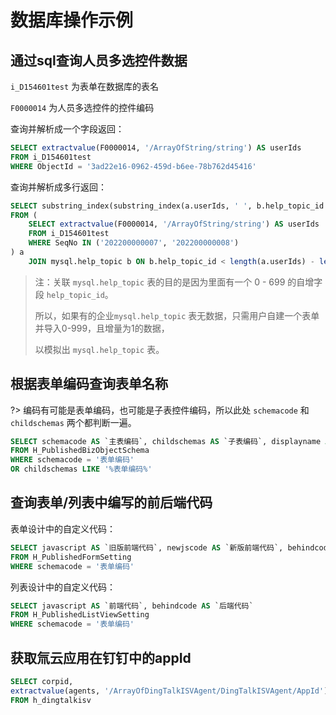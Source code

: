 # 数据库操作示例


## 通过sql查询人员多选控件数据

```i_D154601test``` 为表单在数据库的表名

```F0000014``` 为人员多选控件的控件编码

查询并解析成一个字段返回：
``` sql
SELECT extractvalue(F0000014, '/ArrayOfString/string') AS userIds
FROM i_D154601test
WHERE ObjectId = '3ad22e16-0962-459d-b6ee-78b762d45416'
```

查询并解析成多行返回：
``` sql
SELECT substring_index(substring_index(a.userIds, ' ', b.help_topic_id + 1), ' ', -1) AS userId
FROM (
	SELECT extractvalue(F0000014, '/ArrayOfString/string') AS userIds
	FROM i_D154601test
	WHERE SeqNo IN ('202200000007', '202200000008')
) a
	JOIN mysql.help_topic b ON b.help_topic_id < length(a.userIds) - length(REPLACE(a.userIds, ' ', '')) + 1
```

> 注：关联 ```mysql.help_topic``` 表的目的是因为里面有一个 0 - 699 的自增字段 ```help_topic_id```。
> 
> 所以，如果有的企业```mysql.help_topic``` 表无数据，只需用户自建一个表单并导入0-999，且增量为1的数据，
> 
> 以模拟出 ```mysql.help_topic``` 表。


## 根据表单编码查询表单名称

?> 编码有可能是表单编码，也可能是子表控件编码，所以此处 ```schemacode``` 和 ```childschemas``` 两个都判断一遍。

``` sql
SELECT schemacode AS `主表编码`, childschemas AS `子表编码`, displayname AS `主表名称` 
FROM H_PublishedBizObjectSchema 
WHERE schemacode = '表单编码' 
OR childschemas LIKE '%表单编码%'
```


## 查询表单/列表中编写的前后端代码

表单设计中的自定义代码：
``` sql
SELECT javascript AS `旧版前端代码`, newjscode AS `新版前端代码`, behindcode AS `后端代码` 
FROM H_PublishedFormSetting
WHERE schemacode = '表单编码'
```

列表设计中的自定义代码：
``` sql
SELECT javascript AS `前端代码`, behindcode AS `后端代码` 
FROM H_PublishedListViewSetting
WHERE schemacode = '表单编码'
```


## 获取氚云应用在钉钉中的appId

``` sql
SELECT corpid, 
extractvalue(agents, '/ArrayOfDingTalkISVAgent/DingTalkISVAgent/AppId') AS `appId`
FROM h_dingtalkisv
```

